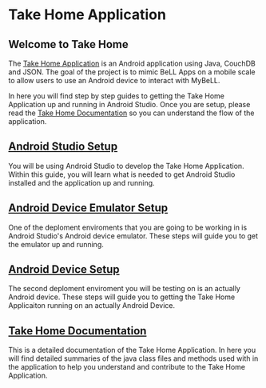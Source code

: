 # Take Home Application

## Welcome to Take Home

The [Take Home Application]( https://github.com/open-learning-exchange/take-home) is an Android application using Java, CouchDB and JSON. The goal of the project is to mimic BeLL Apps on a mobile scale to allow users to use an Android device to interact with MyBeLL.

In here you will find step by step guides to getting the Take Home Application up and running in Android Studio. Once you are setup, please read the [Take Home Documentation](takeHomeDocumentation.md) so you can understand the flow of the application.

## [Android Studio Setup](takeHomeAndroidStudioSetup.md)

You will be using Android Studio to develop the Take Home Application. Within this guide, you will learn what is needed to get Android Studio installed and the application up and running.

## [Android Device Emulator Setup](takeHomeEmulatorSetup.md)

One of the deploment enviroments that you are going to be working in is Android Studio's Android device emulator. These steps will guide you to get the emulator up and running.

## [Android Device Setup](takeHomeDeviceSetup.md)

The second deploment enviroment you will be testing on is an actually Android device. These steps will guide you to getting the Take Home Applicaiton running on an actually Android Device.

## [Take Home Documentation](takeHomeDocumentation.md)

This is a detailed documentation of the Take Home Application. In here you will find detailed summaries of the java class files and methods used with in the application to help you understand and contribute to the Take Home Application.
